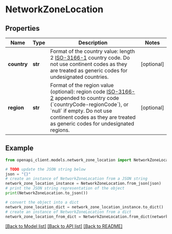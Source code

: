 # NetworkZoneLocation


## Properties

Name | Type | Description | Notes
------------ | ------------- | ------------- | -------------
**country** | **str** | Format of the country value: length 2 [ISO-3166-1](https://en.wikipedia.org/wiki/ISO_3166-1_alpha-2) country code. Do not use continent codes as they are treated as generic codes for undesignated countries. | [optional] 
**region** | **str** | Format of the region value (optional): region code [ISO-3166-2](https://en.wikipedia.org/wiki/ISO_3166-2) appended to country code (&#x60;countryCode-regionCode&#x60;), or &#x60;null&#x60; if empty. Do not use continent codes as they are treated as generic codes for undesignated regions. | [optional] 

## Example

```python
from openapi_client.models.network_zone_location import NetworkZoneLocation

# TODO update the JSON string below
json = "{}"
# create an instance of NetworkZoneLocation from a JSON string
network_zone_location_instance = NetworkZoneLocation.from_json(json)
# print the JSON string representation of the object
print(NetworkZoneLocation.to_json())

# convert the object into a dict
network_zone_location_dict = network_zone_location_instance.to_dict()
# create an instance of NetworkZoneLocation from a dict
network_zone_location_from_dict = NetworkZoneLocation.from_dict(network_zone_location_dict)
```
[[Back to Model list]](../README.md#documentation-for-models) [[Back to API list]](../README.md#documentation-for-api-endpoints) [[Back to README]](../README.md)


